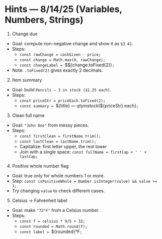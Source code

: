 # Hints — 8/14/25 (Variables, Numbers, Strings)

1. Change due

- Goal: compute non-negative change and show it as `$3.41`.
- Steps:
  - `const rawChange = cashGiven - price;`
  - `const change = Math.max(0, rawChange);`
  - `const changeLabel = `$${change.toFixed(2)}`;`
- Note: `.toFixed(2)` gives exactly 2 decimals.

2. Item summary

- Goal: build `Pencils — 3 in stock ($1.25 each)`.
- Steps:
  - `const priceStr = priceEach.toFixed(2);`
  - `const summary = `${title} — ${qty} in stock ($${priceStr} each)`;`

3. Clean full name

- Goal: `"John Doe"` from messy pieces.
- Steps:
  - `const firstClean = firstName.trim();`
  - `const lastClean = lastName.trim();`
  - Capitalize: first letter upper, the rest lower
  - Join with a single space: `const fullName = firstCap + ' ' + lastCap;`

4. Positive whole number flag

- Goal: true only for whole numbers 1 or more.
- Step: `const isPositiveWhole = Number.isInteger(value) && value >= 1;`
- Try changing `value` to check different cases.

5. Celsius → Fahrenheit label

- Goal: make `"72°F"` from a Celsius number.
- Steps:
  - `const f = celsius * 9/5 + 32;`
  - `const rounded = Math.round(f);`
  - `const label = `${rounded}°F`;`

